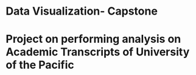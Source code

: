 # Data Visualization- Capstone
# Project on performing analysis on Academic Transcripts of University of the Pacific
